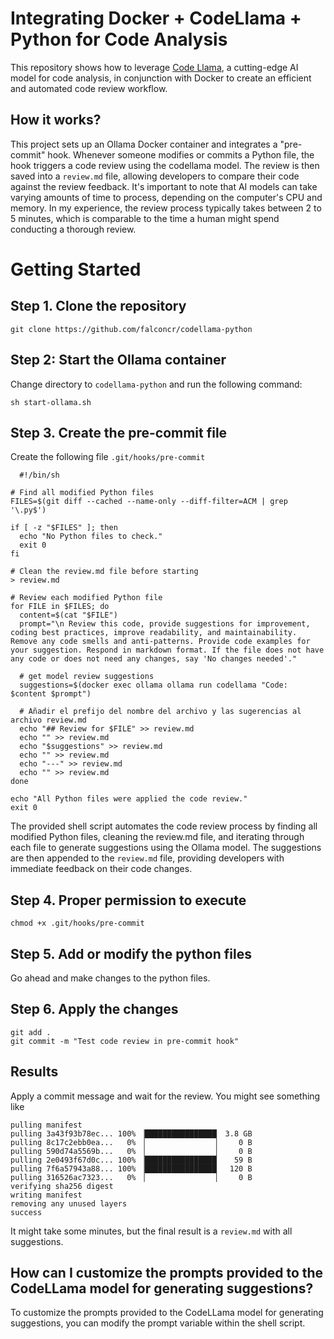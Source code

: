 # Integrating Docker + CodeLlama + Python for Code Analysis

This repository shows how to leverage [Code Llama](https://ollama.com/library/codellama), a cutting-edge AI model for code analysis, in conjunction with Docker to create an efficient and automated code review workflow.


## How it works?

This project sets up an Ollama Docker container and integrates a "pre-commit" hook. Whenever someone modifies or commits a Python file, the hook triggers a code review using the codellama model. The review is then saved into a `review.md` file, allowing developers to compare their code against the review feedback. It's important to note that AI models can take varying amounts of time to process, depending on the computer's CPU and memory. In my experience, the review process typically takes between 2 to 5 minutes, which is comparable to the time a human might spend conducting a thorough review.

# Getting Started

## Step 1. Clone the repository

```
git clone https://github.com/falconcr/codellama-python
```



## Step 2: Start the Ollama container

Change directory to `codellama-python` and run the following command:

```
sh start-ollama.sh
```


## Step 3. Create the pre-commit file

Create the following file `.git/hooks/pre-commit`

```
  #!/bin/sh

# Find all modified Python files
FILES=$(git diff --cached --name-only --diff-filter=ACM | grep '\.py$')

if [ -z "$FILES" ]; then
  echo "No Python files to check."
  exit 0
fi

# Clean the review.md file before starting
> review.md

# Review each modified Python file
for FILE in $FILES; do
  content=$(cat "$FILE")
  prompt="\n Review this code, provide suggestions for improvement, coding best practices, improve readability, and maintainability. Remove any code smells and anti-patterns. Provide code examples for your suggestion. Respond in markdown format. If the file does not have any code or does not need any changes, say 'No changes needed'."
  
  # get model review suggestions
  suggestions=$(docker exec ollama ollama run codellama "Code: $content $prompt")
  
  # Añadir el prefijo del nombre del archivo y las sugerencias al archivo review.md
  echo "## Review for $FILE" >> review.md
  echo "" >> review.md
  echo "$suggestions" >> review.md
  echo "" >> review.md
  echo "---" >> review.md
  echo "" >> review.md
done

echo "All Python files were applied the code review."
exit 0
```

The provided shell script automates the code review process by finding all modified Python files, cleaning the review.md file, and iterating through each file to generate suggestions using the Ollama model. The suggestions are then appended to the `review.md` file, providing developers with immediate feedback on their code changes.


## Step 4. Proper permission to execute

```
chmod +x .git/hooks/pre-commit
```

## Step 5. Add or modify the python files

Go ahead and make changes to the python files.


## Step 6. Apply the changes

```
git add .
git commit -m "Test code review in pre-commit hook"
````

## Results

Apply a commit message and wait for the review. You might see something like


```
pulling manifest
pulling 3a43f93b78ec... 100% ▕████████████████▏ 3.8 GB
pulling 8c17c2ebb0ea...   0% ▕                ▏    0 B
pulling 590d74a5569b...   0% ▕                ▏    0 B
pulling 2e0493f67d0c... 100% ▕████████████████▏   59 B
pulling 7f6a57943a88... 100% ▕████████████████▏  120 B
pulling 316526ac7323...   0% ▕                ▏    0 B
verifying sha256 digest
writing manifest
removing any unused layers
success
```

It might take some minutes, but the final result is a `review.md` with all suggestions.


## How can I customize the prompts provided to the CodeLLama model for generating suggestions?

To customize the prompts provided to the CodeLLama model for generating suggestions, you can modify the prompt variable within the shell script.

